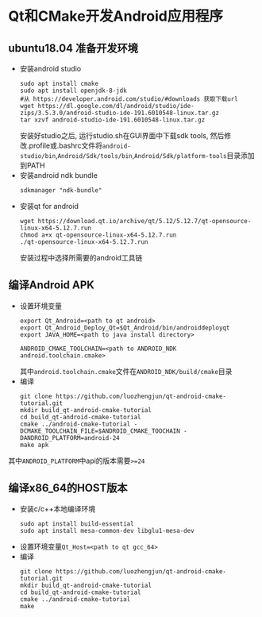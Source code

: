 # Qt和CMake开发Android应用程序
## ubuntu18.04 准备开发环境
  * 安装android studio
    ```
    sudo apt install cmake
    sudo apt install openjdk-8-jdk
    #从 https://developer.android.com/studio/#downloads 获取下载url
    wget https://dl.google.com/dl/android/studio/ide-zips/3.5.3.0/android-studio-ide-191.6010548-linux.tar.gz
    tar xzvf android-studio-ide-191.6010548-linux.tar.gz
    ```
    安装好studio之后, 运行studio.sh在GUI界面中下载sdk tools, 然后修改.profile或.bashrc文件将`android-studio/bin`,`Android/Sdk/tools/bin`,`Android/Sdk/platform-tools`目录添加到PATH
  * 安装android ndk bundle
    ```
    sdkmanager "ndk-bundle"
    ```
  * 安装qt for android
    ```
    wget https://download.qt.io/archive/qt/5.12/5.12.7/qt-opensource-linux-x64-5.12.7.run
    chmod a+x qt-opensource-linux-x64-5.12.7.run
    ./qt-opensource-linux-x64-5.12.7.run
    ```
    安装过程中选择所需要的android工具链

## 编译Android APK
  * 设置环境变量
    ```
    export Qt_Android=<path to qt android>
    export Qt_Android_Deploy_Qt=$Qt_Android/bin/androiddeployqt
    export JAVA_HOME=<path to java install directory>

    ANDROID_CMAKE_TOOLCHAIN=<path to ANDROID_NDK android.toolchain.cmake>
    ```
    其中`android.toolchain.cmake`文件在`ANDROID_NDK/build/cmake`目录
  * 编译
    ```
    git clone https://github.com/luozhengjun/qt-android-cmake-tutorial.git
    mkdir build_qt-android-cmake-tutorial
    cd build_qt-android-cmake-tutorial
    cmake ../android-cmake-tutorial -DCMAKE_TOOLCHAIN_FILE=$ANDROID_CMAKE_TOOCHAIN -DANDROID_PLATFORM=android-24
    make apk
    ```
  其中`ANDROID_PLATFORM`中api的版本需要`>=24`

## 编译x86_64的HOST版本
  * 安装c/c++本地编译环境
    ```
    sudo apt install build-essential
    sudo apt install mesa-common-dev libglu1-mesa-dev
    ```
  * 设置环境变量`Qt_Host=<path to qt gcc_64>`
  * 编译
    ```
    git clone https://github.com/luozhengjun/qt-android-cmake-tutorial.git
    mkdir build_qt-android-cmake-tutorial
    cd build_qt-android-cmake-tutorial
    cmake ../android-cmake-tutorial
    make
    ```

